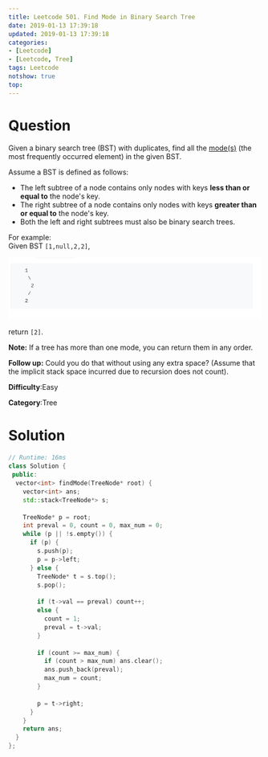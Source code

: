 ```yaml
---
title: Leetcode 501. Find Mode in Binary Search Tree
date: 2019-01-13 17:39:18
updated: 2019-01-13 17:39:18
categories: 
- [Leetcode]
- [Leetcode, Tree]
tags: Leetcode
notshow: true
top:
---
```


# Question

Given a binary search tree (BST) with duplicates, find all the  [mode(s)](https://en.wikipedia.org/wiki/Mode_(statistics))  (the most frequently occurred element) in the given BST.

Assume a BST is defined as follows:

- The left subtree of a node contains only nodes with keys  **less than or equal to**  the node's key.
- The right subtree of a node contains only nodes with keys  **greater than or equal to**  the node's key.
- Both the left and right subtrees must also be binary search trees.

For example:  
Given BST  `[1,null,2,2]`,

![](/images/in-post/2019-01-13-Leetcode-501-Find-Mode-in-Binary-Search-Tree/2019-01-13-17-40-25.png)

return  `[2]`.

**Note:**  If a tree has more than one mode, you can return them in any order.

**Follow up:**  Could you do that without using any extra space? (Assume that the implicit stack space incurred due to recursion does not count).

**Difficulty**:Easy

**Category**:Tree

<!-- more -->

# Solution

```cpp
// Runtime: 16ms
class Solution {
 public:
  vector<int> findMode(TreeNode* root) {
    vector<int> ans;
    std::stack<TreeNode*> s;

    TreeNode* p = root;
    int preval = 0, count = 0, max_num = 0;
    while (p || !s.empty()) {
      if (p) {
        s.push(p);
        p = p->left;
      } else {
        TreeNode* t = s.top();
        s.pop();

        if (t->val == preval) count++;
        else {
          count = 1;
          preval = t->val;
        }

        if (count >= max_num) {
          if (count > max_num) ans.clear();
          ans.push_back(preval);
          max_num = count;
        } 

        p = t->right;
      }
    }
    return ans;
  }
};
```


